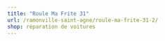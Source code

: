 ```yaml
---
title: "Roule Ma Frite 31"
url: /ramonville-saint-agne/roule-ma-frite-31-2/
shop: réparation de voitures
---
```

